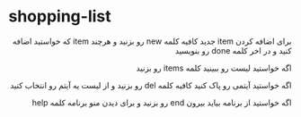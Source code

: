 # shopping-list
<p dir="rtl">
برای اضافه کردن item جدید کافیه کلمه new رو بزنید و هرچند item که خواستید اضافه کنید و در اخر کلمه done رو بنویسید
</p>
<p dir="rtl">
اگه خواستید لیست رو ببینید کلمه items رو بزنید
</p>
<p dir="rtl">
اگه خواستید آیتمی رو پاک کنید کافیه کلمه del رو بزنید و از لیست یه آیتم رو انتخاب کنید
</p>
<p dir="rtl">
اگه خواستید از برنامه بیاید بیرون end رو بزنید و برای دیدن منو برنامه کلمه help
</p>
